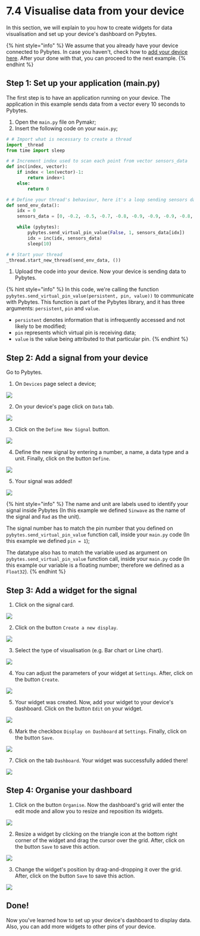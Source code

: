 # 7.4 Visualise data from your device

In this section, we will explain to you how to create widgets for data visualisation and set up your device's dashboard on Pybytes.

{% hint style="info" %}
We assume that you already have your device connected to Pybytes. In case you haven't, check how to [add your device here](add-device/). After your done with that, you can proceed to the next example.
{% endhint %}

## Step 1: Set up your application \(main.py\)

The first step is to have an application running on your device. The application in this example sends data from a vector every 10 seconds to Pybytes.

1. Open the `main.py` file on Pymakr;
2. Insert the following code on your `main.py`;

```python
# # Import what is necessary to create a thread
import _thread
from time import sleep

# # Increment index used to scan each point from vector sensors_data
def inc(index, vector):
    if index < len(vector)-1:
        return index+1
    else:
        return 0

# # Define your thread's behaviour, here it's a loop sending sensors data every 10 seconds
def send_env_data():
    idx = 0
    sensors_data = [0, -0.2, -0.5, -0.7, -0.8, -0.9, -0.9, -0.9, -0.8, -0.6, -0.4, -0.2, 0, 0.3, 0.5, 0.7, 0.8, 0.9, 0.9, 0.9, 0.8, 0.6, 0.4, 0.1]

    while (pybytes):
        pybytes.send_virtual_pin_value(False, 1, sensors_data[idx])
        idx = inc(idx, sensors_data)
        sleep(10)

# # Start your thread
_thread.start_new_thread(send_env_data, ())
```

1. Upload the code into your device. Now your device is sending data to Pybytes.

{% hint style="info" %}
In this code, we're calling the function `pybytes.send_virtual_pin_value(persistent, pin, value))` to communicate with Pybytes. This function is part of the Pybytes library, and it has three arguments: `persistent`, `pin` and `value`.

* `persistent` denotes information that is infrequently accessed and not likely to be modified;
* `pin` represents which virtual pin is receiving data;
* `value` is the value being attributed to that particular pin.
{% endhint %}

## Step 2: Add a signal from your device

Go to Pybytes.

1. On `Devices` page select a device;

![](../.gitbook/assets/01.gif)

2. On your device's page click on `Data` tab.

![](../.gitbook/assets/02%20%281%29.png)

3. Click on the `Define New Signal` button.

![](../.gitbook/assets/03%20%281%29.png)

4. Define the new signal by entering a number, a name, a data type and a unit. Finally, click on the button `Define`.

![](../.gitbook/assets/04%20%281%29.gif)

5. Your signal was added!

![](../.gitbook/assets/05.png)

{% hint style="info" %}
The name and unit are labels used to identify your signal inside Pybytes \(In this example we defined `Sinwave` as the name of the signal and `Rad` as the unit\).

The signal number has to match the pin number that you defined on `pybytes.send_virtual_pin_value` function call, inside your `main.py` code \(In this example we defined `pin = 1`\);

The datatype also has to match the variable used as argument on `pybytes.send_virtual_pin_value` function call, inside your `main.py` code \(In this example our variable is a floating number; therefore we defined as a `Float32`\).
{% endhint %}

## Step 3: Add a widget for the signal

1. Click on the signal card.

![](../.gitbook/assets/01.png)

2. Click on the button `Create a new display`.

![](../.gitbook/assets/02-1.png)

3. Select the type of visualisation \(e.g. Bar chart or Line chart\).

![](../.gitbook/assets/03.gif)

4. You can adjust the parameters of your widget at `Settings`. After, click on the button `Create`.

![](../.gitbook/assets/04%20%281%29.png)

5. Your widget was created. Now, add your widget to your device's dashboard. Click on the button `Edit` on your widget.

![](../.gitbook/assets/05-1.png)

6. Mark the checkbox `Display on Dashboard` at `Settings`. Finally, click on the button `Save`.

![](../.gitbook/assets/06.gif)

7. Click on the tab `Dashboard`. Your widget was successfully added there!

![](../.gitbook/assets/07.png)

## Step 4: Organise your dashboard

1. Click on the button `Organise`. Now the dashboard's grid will enter the edit mode and allow you to resize and reposition its widgets.

![](../.gitbook/assets/edit-mode.gif)

2. Resize a widget by clicking on the triangle icon at the bottom right corner of the widget and drag the cursor over the grid. After, click on the button `Save` to save this action.

![](../.gitbook/assets/02%20%281%29.gif)

3. Change the widget's position by drag-and-dropping it over the grid. After, click on the button `Save` to save this action.

![](../.gitbook/assets/03-1.gif)

## Done!

Now you've learned how to set up your device's dashboard to display data. Also, you can add more widgets to other pins of your device.

